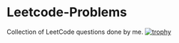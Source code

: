 # Leetcode-Problems
Collection of LeetCode questions done by me.
[![trophy](https://github-profile-trophy.vercel.app/?username=navneetujjain)](https://github.com/ryo-ma/github-profile-trophy)
